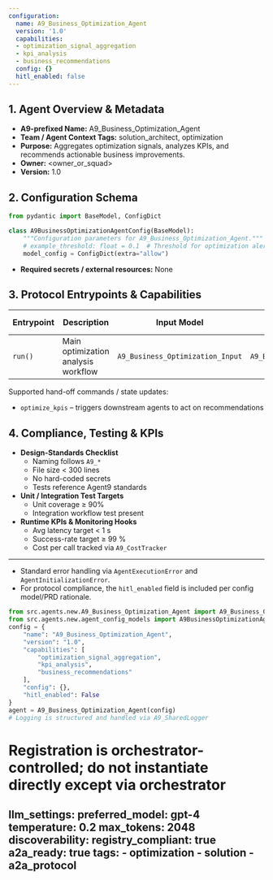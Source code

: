 ```yaml
---
configuration:
  name: A9_Business_Optimization_Agent
  version: '1.0'
  capabilities:
  - optimization_signal_aggregation
  - kpi_analysis
  - business_recommendations
  config: {}
  hitl_enabled: false
---
```


## 1. Agent Overview & Metadata
- **A9-prefixed Name:** A9_Business_Optimization_Agent
- **Team / Agent Context Tags:** solution_architect, optimization
- **Purpose:** Aggregates optimization signals, analyzes KPIs, and recommends actionable business improvements.
- **Owner:** <owner_or_squad>
- **Version:** 1.0

## 2. Configuration Schema
```python
from pydantic import BaseModel, ConfigDict

class A9BusinessOptimizationAgentConfig(BaseModel):
    """Configuration parameters for A9_Business_Optimization_Agent."""
    # example_threshold: float = 0.1  # Threshold for optimization alerts
    model_config = ConfigDict(extra="allow")
```
- **Required secrets / external resources:** None

## 3. Protocol Entrypoints & Capabilities
| Entrypoint | Description | Input Model | Output Model | Side-effects |
|------------|-------------|-------------|--------------|--------------|
| `run()` | Main optimization analysis workflow | `A9_Business_Optimization_Input` | `A9_Business_Optimization_Output` | logs events |

Supported hand-off commands / state updates:
- `optimize_kpis` – triggers downstream agents to act on recommendations

## 4. Compliance, Testing & KPIs
- **Design-Standards Checklist**
  - Naming follows `A9_*`
  - File size < 300 lines
  - No hard-coded secrets
  - Tests reference Agent9 standards
- **Unit / Integration Test Targets**
  - Unit coverage ≥ 90%
  - Integration workflow test present
- **Runtime KPIs & Monitoring Hooks**
  - Avg latency target < 1 s
  - Success-rate target ≥ 99 %
  - Cost per call tracked via `A9_CostTracker`

---


- Standard error handling via `AgentExecutionError` and `AgentInitializationError`.
- For protocol compliance, the `hitl_enabled` field is included per config model/PRD rationale.

```python
from src.agents.new.A9_Business_Optimization_Agent import A9_Business_Optimization_Agent
from src.agents.new.agent_config_models import A9BusinessOptimizationAgentConfig
config = {
    "name": "A9_Business_Optimization_Agent",
    "version": "1.0",
    "capabilities": [
        "optimization_signal_aggregation",
        "kpi_analysis",
        "business_recommendations"
    ],
    "config": {},
    "hitl_enabled": False
}
agent = A9_Business_Optimization_Agent(config)
# Logging is structured and handled via A9_SharedLogger
```
  # Registration is orchestrator-controlled; do not instantiate directly except via orchestrator
llm_settings:
  preferred_model: gpt-4
  temperature: 0.2
  max_tokens: 2048
discoverability:
  registry_compliant: true
  a2a_ready: true
  tags:
    - optimization
    - solution
    - a2a_protocol
---

